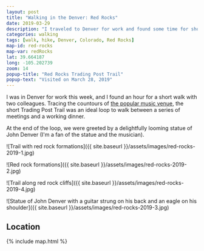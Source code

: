 ```yaml
---
layout: post
title: "Walking in the Denver: Red Rocks"
date: 2019-03-29
description: "I traveled to Denver for work and found some time for short walks. My shoes are red from my first visit to Red Rocks."
categories: walking
tags: [walk, hike, Denver, Colorado, Red Rocks]
map-id: red-rocks
map-var: redRocks
lat: 39.664187
long: -105.202739
zoom: 14
popup-title: "Red Rocks Trading Post Trail"
popup-text: "Visited on March 28, 2019"
---
```


I was in Denver for work this week, and I found an hour for a short walk with two colleagues. Tracing the countours of [the popular music venue](https://www.redrocksonline.com/), the short Trading Post Trail was an ideal loop to walk between a series of meetings and a working dinner.

At the end of the loop, we were greeted by a delightfully looming statue of John Denver (I'm a fan of the statue and the musician). 

![Trail with red rock formations]({{ site.baseurl }}/assets/images/red-rocks-2019-1.jpg)

![Red rock formations]({{ site.baseurl }}/assets/images/red-rocks-2019-2.jpg)

![Trail along red rock cliffs]({{ site.baseurl }}/assets/images/red-rocks-2019-4.jpg)

![Statue of John Denver with a guitar strung on his back and an eagle on his shoulder]({{ site.baseurl }}/assets/images/red-rocks-2019-3.jpg)


## Location


{% include map.html %}

